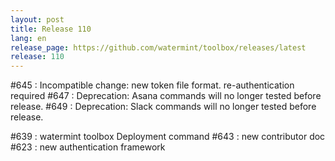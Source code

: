 ```yaml
---
layout: post
title: Release 110
lang: en
release_page: https://github.com/watermint/toolbox/releases/latest
release: 110
---
```


#645 : Incompatible change: new token file format. re-authentication required
#647 : Deprecation: Asana commands will no longer tested before release.
#649 : Deprecation: Slack commands will no longer tested before release.

#639 : watermint toolbox Deployment command
#643 : new contributor doc
#623 : new authentication framework

